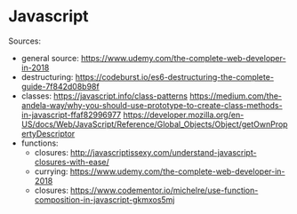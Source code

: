 # Javascript

Sources:
- general source: 		https://www.udemy.com/the-complete-web-developer-in-2018
- destructuring: 		https://codeburst.io/es6-destructuring-the-complete-guide-7f842d08b98f
- classes: 				https://javascript.info/class-patterns
						https://medium.com/the-andela-way/why-you-should-use-prototype-to-create-class-methods-in-javascript-ffaf82996977
						https://developer.mozilla.org/en-US/docs/Web/JavaScript/Reference/Global_Objects/Object/getOwnPropertyDescriptor
- functions:
	- closures: 			http://javascriptissexy.com/understand-javascript-closures-with-ease/
	- currying:				https://www.udemy.com/the-complete-web-developer-in-2018
	- closures:				https://www.codementor.io/michelre/use-function-composition-in-javascript-gkmxos5mj			

